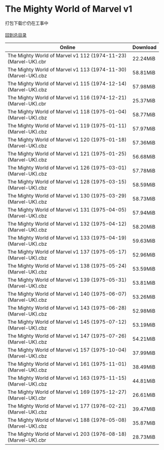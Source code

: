 # The Mighty World of Marvel v1

打包下载📦仍在工事中

[回到总目录](/Catalogs.md)







Online | Download
--- | ---
The Mighty World of Marvel v1 112 (1974-11-23) (Marvel-UK).cbr | 22.24MiB
The Mighty World of Marvel v1 113 (1974-11-30) (Marvel-UK).cbz | 58.81MiB
The Mighty World of Marvel v1 115 (1974-12-14) (Marvel-UK).cbz | 57.98MiB
The Mighty World of Marvel v1 116 (1974-12-21) (Marvel-UK).cbr | 25.37MiB
The Mighty World of Marvel v1 118 (1975-01-04) (Marvel-UK).cbz | 58.77MiB
The Mighty World of Marvel v1 119 (1975-01-11) (Marvel-UK).cbz | 57.97MiB
The Mighty World of Marvel v1 120 (1975-01-18) (Marvel-UK).cbz | 57.36MiB
The Mighty World of Marvel v1 121 (1975-01-25) (Marvel-UK).cbz | 56.68MiB
The Mighty World of Marvel v1 126 (1975-03-01) (Marvel-UK).cbz | 57.78MiB
The Mighty World of Marvel v1 128 (1975-03-15) (Marvel-UK).cbz | 58.59MiB
The Mighty World of Marvel v1 130 (1975-03-29) (Marvel-UK).cbz | 58.73MiB
The Mighty World of Marvel v1 131 (1975-04-05) (Marvel-UK).cbz | 57.94MiB
The Mighty World of Marvel v1 132 (1975-04-12) (Marvel-UK).cbz | 58.20MiB
The Mighty World of Marvel v1 133 (1975-04-19) (Marvel-UK).cbz | 59.63MiB
The Mighty World of Marvel v1 137 (1975-05-17) (Marvel-UK).cbz | 52.96MiB
The Mighty World of Marvel v1 138 (1975-05-24) (Marvel-UK).cbz | 53.59MiB
The Mighty World of Marvel v1 139 (1975-05-31) (Marvel-UK).cbz | 53.81MiB
The Mighty World of Marvel v1 140 (1975-06-07) (Marvel-UK).cbz | 53.26MiB
The Mighty World of Marvel v1 143 (1975-06-28) (Marvel-UK).cbz | 52.98MiB
The Mighty World of Marvel v1 145 (1975-07-12) (Marvel-UK).cbz | 53.19MiB
The Mighty World of Marvel v1 147 (1975-07-26) (Marvel-UK).cbz | 54.21MiB
The Mighty World of Marvel v1 157 (1975-10-04) (Marvel-UK).cbz | 37.99MiB
The Mighty World of Marvel v1 161 (1975-11-01) (Marvel-UK).cbz | 38.49MiB
The Mighty World of Marvel v1 163 (1975-11-15) (Marvel-UK).cbz | 44.81MiB
The Mighty World of Marvel v1 169 (1975-12-27) (Marvel-UK).cbr | 26.61MiB
The Mighty World of Marvel v1 177 (1976-02-21) (Marvel-UK).cbz | 39.47MiB
The Mighty World of Marvel v1 188 (1976-05-08) (Marvel-UK).cbz | 35.87MiB
The Mighty World of Marvel v1 203 (1976-08-18) (Marvel-UK).cbr | 28.73MiB